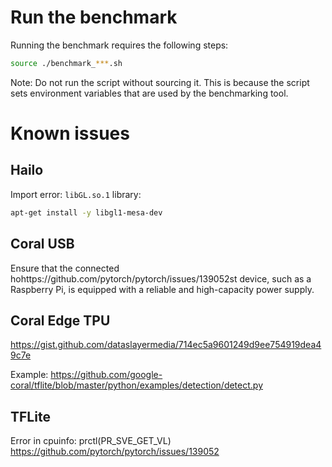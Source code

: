 # Run the benchmark

Running the benchmark requires the following steps:
```bash
source ./benchmark_***.sh
```

Note: Do not run the script without sourcing it.
This is because the script sets environment variables that are used by the benchmarking tool.


# Known issues

## Hailo

Import error: `libGL.so.1` library:
```bash
apt-get install -y libgl1-mesa-dev
```

## Coral USB

Ensure that the connected hohttps://github.com/pytorch/pytorch/issues/139052st device, such as a Raspberry Pi, is equipped with a reliable and high-capacity power supply.

## Coral Edge TPU

https://gist.github.com/dataslayermedia/714ec5a9601249d9ee754919dea49c7e

Example:
https://github.com/google-coral/tflite/blob/master/python/examples/detection/detect.py


## TFLite

Error in cpuinfo: prctl(PR_SVE_GET_VL) 
https://github.com/pytorch/pytorch/issues/139052

